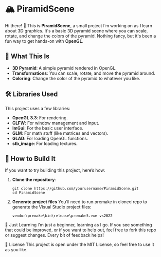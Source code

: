 # 🏔️ PiramidScene

Hi there! 👋 This is **PiramidScene**, a small project I’m working on as I learn about 3D graphics. It's a basic 3D pyramid scene where you can scale, rotate, and change the colors of the pyramid. Nothing fancy, but it's been a fun way to get hands-on with **OpenGL**.

## 🎨 What This Is
- **3D Pyramid**: A simple pyramid rendered in OpenGL.
- **Transformations**: You can scale, rotate, and move the pyramid around.
- **Coloring**: Change the color of the pyramid to whatever you like.

## 🛠️ Libraries Used
This project uses a few libraries:
- **OpenGL 3.3**: For rendering.
- **GLFW**: For window management and input.
- **ImGui**: For the basic user interface.
- **GLM**: For math stuff (like matrices and vectors).
- **GLAD**: For loading OpenGL functions.
- **stb_image**: For loading textures.

## 📝 How to Build It

If you want to try building this project, here’s how:

1. **Clone the repository**:
   ```
   git clone https://github.com/yourusername/PiramidScene.git
   cd PiramidScene
   ```
2. **Generate project files**
You’ll need to run premake in cloned repo to generate the Visual Studio project files:
    ```
    vendor\premake\bin\release\premake5.exe vs2022
    ```


🙏 Just Learning
I’m just a beginner, learning as I go. If you see something that could be improved, or if you want to help out, feel free to fork this repo or suggest changes. Every bit of feedback helps!

📝 License
This project is open under the MIT License, so feel free to use it as you like.